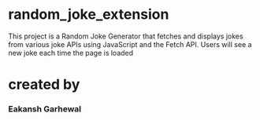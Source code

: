 # random_joke_extension
 This project is a Random Joke Generator that fetches and displays jokes from various joke APIs using JavaScript and the Fetch API. Users will see a new joke each time the page is loaded 
 # created by <h3>Eakansh Garhewal </h3>
 
